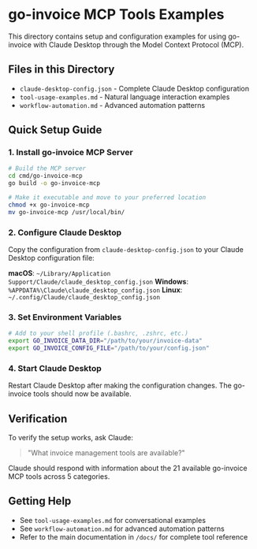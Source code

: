 # go-invoice MCP Tools Examples

This directory contains setup and configuration examples for using go-invoice with Claude Desktop through the Model Context Protocol (MCP).

## Files in this Directory

- `claude-desktop-config.json` - Complete Claude Desktop configuration
- `tool-usage-examples.md` - Natural language interaction examples
- `workflow-automation.md` - Advanced automation patterns

## Quick Setup Guide

### 1. Install go-invoice MCP Server

```bash
# Build the MCP server
cd cmd/go-invoice-mcp
go build -o go-invoice-mcp

# Make it executable and move to your preferred location
chmod +x go-invoice-mcp
mv go-invoice-mcp /usr/local/bin/
```

### 2. Configure Claude Desktop

Copy the configuration from `claude-desktop-config.json` to your Claude Desktop configuration file:

**macOS**: `~/Library/Application Support/Claude/claude_desktop_config.json`
**Windows**: `%APPDATA%\Claude\claude_desktop_config.json`
**Linux**: `~/.config/Claude/claude_desktop_config.json`

### 3. Set Environment Variables

```bash
# Add to your shell profile (.bashrc, .zshrc, etc.)
export GO_INVOICE_DATA_DIR="/path/to/your/invoice-data"
export GO_INVOICE_CONFIG_FILE="/path/to/your/config.json"
```

### 4. Start Claude Desktop

Restart Claude Desktop after making the configuration changes. The go-invoice tools should now be available.

## Verification

To verify the setup works, ask Claude:

> "What invoice management tools are available?"

Claude should respond with information about the 21 available go-invoice MCP tools across 5 categories.

## Getting Help

- See `tool-usage-examples.md` for conversational examples
- See `workflow-automation.md` for advanced automation patterns
- Refer to the main documentation in `/docs/` for complete tool reference